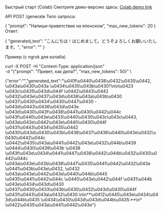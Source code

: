 Быстрый старт (Colab)
Смотрите демо-версию здесь: [Colab demo link](https://colab.research.google.com/drive/1yqrM_lKUaAtxoo_cWdUy8sBxTh0XRJu9?usp=sharing)

API
POST /generate
Тело запроса:

{ "prompt": "Напиши приветствие на японском", "max_new_tokens": 20 }
Ответ:

{ "generated_text": "こんにちは！はじめまして。どうぞよろしくお願いいたします。", "error": "" }

Пример (c ngrok для колаба)

curl -X POST -H "Content-Type: application/json" \
-d "{\"prompt\": \"Привет, как дела?\", \"max_new_tokens\": 50}" \

{"error":"","generated_text":"\u041f\u0440\u0438\u0432\u0435\u0442, \u043a\u0430\u043a \u0434\u0435\u043b\u0430?\n\n\u0423 \u043c\u0435\u043d\u044f \u0442\u0443\u0442 \u0432\u043e\u0437\u043d\u0438\u043a\u043b\u0430 \u0437\u0430\u0434\u0430\u0447\u0430 - \u043d\u0443\u0436\u043d\u043e \u043d\u0430\u043f\u0438\u0441\u0430\u0442\u044c \u043f\u0440\u043e\u0433\u0440\u0430\u043c\u043c\u0443, \u043a\u043e\u0442\u043e\u0440\u0430\u044f \u0431\u0443\u0434\u0435\u0442 \u0430\u043d\u0430\u043b\u0438\u0437\u0438\u0440\u043e\u0432\u0430\u0442\u044c \u0442\u0435\u043a\u0441\u0442\u043e\u0432\u044b\u0439 \u0444\u0430\u0439\u043b \u0438 \u043f\u043e\u0434\u0441\u0447\u0438\u0442\u044b\u0432\u0430\u0442\u044c \u043a\u043e\u043b\u0438\u0447\u0435\u0441\u0442\u0432\u043e \u0441\u043b\u043e\u0432, \u0432 \u043a\u043e\u0442\u043e\u0440\u044b\u0445 \u0435\u0441\u0442\u044c \u0445\u043e\u0442\u044f \u0431\u044b \u043e\u0434\u043d\u0430 \u0437\u0430\u0433\u043b\u0430\u0432\u043d\u0430\u044f \u0431\u0443\u043a\u0432\u0430.\n\n**\u0412\u0445\u043e\u0434\u043d\u044b\u0435 \u0434\u0430\u043d\u043d\u044b\u0435:**\n*   \u0422\u0435\u043a\u0441\u0442\u043e"}
